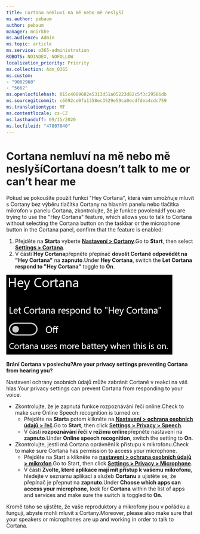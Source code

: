 ```yaml
---
title: Cortana nemluví na mě nebo mě neslyší
ms.author: pebaum
author: pebaum
manager: mnirkhe
ms.audience: Admin
ms.topic: article
ms.service: o365-administration
ROBOTS: NOINDEX, NOFOLLOW
localization_priority: Priority
ms.collection: Adm_O365
ms.custom:
- "9002960"
- "5662"
ms.openlocfilehash: 015c4089682e5313d51a05223d82c5f3c29586db
ms.sourcegitcommit: c6692ce0fa1358ec3529e59ca0ecdfdea4cdc759
ms.translationtype: MT
ms.contentlocale: cs-CZ
ms.lasthandoff: 09/15/2020
ms.locfileid: "47807040"
---
```

# <a name="cortana-doesnt-talk-to-me-or-cant-hear-me"></a><span data-ttu-id="d1b19-102">Cortana nemluví na mě nebo mě neslyší</span><span class="sxs-lookup"><span data-stu-id="d1b19-102">Cortana doesn’t talk to me or can’t hear me</span></span>

<span data-ttu-id="d1b19-103">Pokud se pokoušíte použít funkci "Hey Cortana", která vám umožňuje mluvit s Cortany bez výběru tlačítka Cortany na hlavním panelu nebo tlačítka mikrofon v panelu Cortana, zkontrolujte, že je funkce povolená:</span><span class="sxs-lookup"><span data-stu-id="d1b19-103">If you are trying to use the "Hey Cortana" feature, which allows you to talk to Cortana without selecting the Cortana button on the taskbar or the microphone button in the Cortana panel, confirm that the feature is enabled:</span></span>

1. <span data-ttu-id="d1b19-104">Přejděte na **Start**a vyberte **[Nastavení > Cortany](ms-settings:cortana?activationSource=GetHelp)**.</span><span class="sxs-lookup"><span data-stu-id="d1b19-104">Go to **Start**, then select **[Settings > Cortana](ms-settings:cortana?activationSource=GetHelp)**.</span></span>
2. <span data-ttu-id="d1b19-105">V části **Hey Cortana**přepněte přepínač **dovolit Cortaně odpovědět na "Hey Cortana"** na **zapnuto**.</span><span class="sxs-lookup"><span data-stu-id="d1b19-105">Under **Hey Cortana**, switch the **Let Cortana respond to "Hey Cortana"** toggle to **On**.</span></span>

![Hey Cortana](media/hey-cortana.png)

<span data-ttu-id="d1b19-107">**Brání Cortana v poslechu?**</span><span class="sxs-lookup"><span data-stu-id="d1b19-107">**Are your privacy settings preventing Cortana from hearing you?**</span></span>

<span data-ttu-id="d1b19-108">Nastavení ochrany osobních údajů může zabránit Cortaně v reakci na váš hlas.</span><span class="sxs-lookup"><span data-stu-id="d1b19-108">Your privacy settings can prevent Cortana from responding to your voice.</span></span>
- <span data-ttu-id="d1b19-109">Zkontrolujte, že je zapnutá funkce rozpoznávání řeči online:</span><span class="sxs-lookup"><span data-stu-id="d1b19-109">Check to make sure Online Speech recognition is turned on:</span></span>
    - <span data-ttu-id="d1b19-110">Přejděte na **Start**a potom klikněte na **[Nastavení > ochrana osobních údajů > řeč](ms-settings:privacy-speech?activationSource=GetHelp)**.</span><span class="sxs-lookup"><span data-stu-id="d1b19-110">Go to **Start**, then click **[Settings > Privacy > Speech](ms-settings:privacy-speech?activationSource=GetHelp)**.</span></span>
    - <span data-ttu-id="d1b19-111">V části **rozpoznávání řeči v režimu online**přepněte nastavení na **zapnuto**.</span><span class="sxs-lookup"><span data-stu-id="d1b19-111">Under **Online speech recognition**, switch the setting to **On**.</span></span>
- <span data-ttu-id="d1b19-112">Zkontrolujte, jestli má Cortana oprávnění k přístupu k mikrofonu.</span><span class="sxs-lookup"><span data-stu-id="d1b19-112">Check to make sure Cortana has permission to access your microphone.</span></span> 
    - <span data-ttu-id="d1b19-113">Přejděte na Start a klikněte na **[nastavení > ochrana osobních údajů > mikrofon](ms-settings:privacy-microphone?activationSource=GetHelp)**.</span><span class="sxs-lookup"><span data-stu-id="d1b19-113">Go to Start, then click **[Settings > Privacy > Microphone](ms-settings:privacy-microphone?activationSource=GetHelp)**.</span></span>
    - <span data-ttu-id="d1b19-114">V části **Zvolte, které aplikace mají mít přístup k vašemu mikrofonu**, hledejte v seznamu aplikací a služeb **Cortanu** a ujistěte se, že přepínač je přepnut na **zapnuto**.</span><span class="sxs-lookup"><span data-stu-id="d1b19-114">Under **Choose which apps can access your microphone**, look for **Cortana** within the list of apps and services and make sure the switch is toggled to **On**.</span></span>

<span data-ttu-id="d1b19-115">Kromě toho se ujistěte, že vaše reproduktory a mikrofony jsou v pořádku a fungují, abyste mohli mluvit s Cortany.</span><span class="sxs-lookup"><span data-stu-id="d1b19-115">Moreover, please also make sure that your speakers or microphones are up and working in order to talk to Cortana.</span></span>

